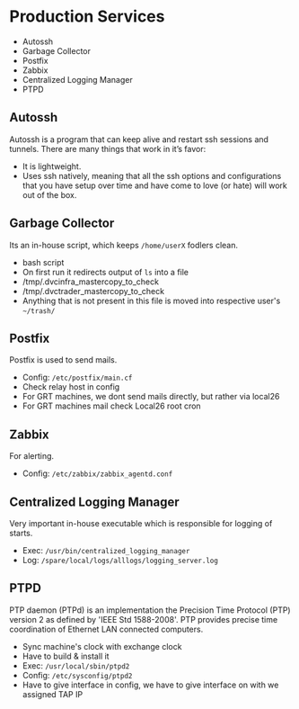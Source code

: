 <h1>Production Services</h1>

* Autossh
* Garbage Collector
* Postfix
* Zabbix
* Centralized Logging Manager
* PTPD

<h2>Autossh</h2>

Autossh is a program that can keep alive and restart ssh sessions and tunnels. There are many things that work in it’s favor:

* It is lightweight.
* Uses ssh natively, meaning that all the ssh options and configurations that you have setup over time and have come to love (or hate) will work out of the box.

<h2>Garbage Collector</h2>

Its an in-house script, which keeps `/home/userX` fodlers clean.

* bash script
* On first run it redirects output of `ls` into a file
* /tmp/.dvcinfra_mastercopy_to_check
* /tmp/.dvctrader_mastercopy_to_check
* Anything that is not present in this file is moved into respective user's `~/trash/`

<h2>Postfix</h2>

Postfix is used to send mails.

* Config: `/etc/postfix/main.cf`
* Check relay host in config
* For GRT machines, we dont send mails directly, but rather via local26
* For GRT machines mail check Local26 root cron

<h2>Zabbix</h2>

For alerting.

* Config: `/etc/zabbix/zabbix_agentd.conf`

<h2>Centralized Logging Manager</h2>

Very important in-house executable which is responsible for logging of starts.

* Exec: `/usr/bin/centralized_logging_manager`
* Log: `/spare/local/logs/alllogs/logging_server.log`

<h2>PTPD</h2>

PTP daemon (PTPd) is an implementation the Precision Time Protocol (PTP) version 2 as defined by 'IEEE Std 1588-2008'. PTP provides precise time coordination of Ethernet LAN connected computers.

* Sync machine's clock with exchange clock
* Have to build & install it
* Exec: `/usr/local/sbin/ptpd2`
* Config: `/etc/sysconfig/ptpd2`
* Have to give interface in config, we have to give interface on with we assigned TAP IP
